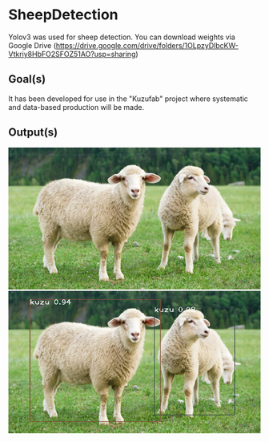 # SheepDetection

Yolov3 was used for sheep detection. You can download weights via Google Drive (https://drive.google.com/drive/folders/1OLpzyDlbcKW-Vtkriy8HbFO2SFOZ51AO?usp=sharing)

## Goal(s)

It has been developed for use in the "Kuzufab" project where systematic and data-based production will be made.

## Output(s)

![alt text](/Kuzufoto.jpg) ![alt text](/KuzuDetected.png)

